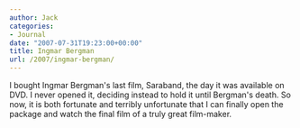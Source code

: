 ```yaml
---
author: Jack
categories:
- Journal
date: "2007-07-31T19:23:00+00:00"
title: Ingmar Bergman
url: /2007/ingmar-bergman/
---
```


I bought Ingmar Bergman's last film, Saraband, the day it was available on DVD. I never opened it, deciding instead to hold it until Bergman's death. So now, it is both fortunate and terribly unfortunate that I can finally open the package and watch the final film of a truly great film-maker.